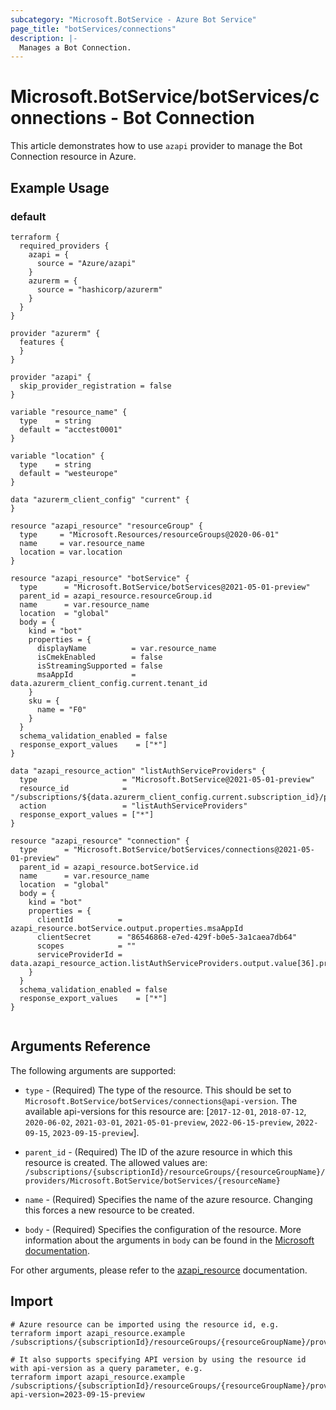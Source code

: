 ```yaml
---
subcategory: "Microsoft.BotService - Azure Bot Service"
page_title: "botServices/connections"
description: |-
  Manages a Bot Connection.
---
```


# Microsoft.BotService/botServices/connections - Bot Connection

This article demonstrates how to use `azapi` provider to manage the Bot Connection resource in Azure.

## Example Usage

### default

```hcl
terraform {
  required_providers {
    azapi = {
      source = "Azure/azapi"
    }
    azurerm = {
      source = "hashicorp/azurerm"
    }
  }
}

provider "azurerm" {
  features {
  }
}

provider "azapi" {
  skip_provider_registration = false
}

variable "resource_name" {
  type    = string
  default = "acctest0001"
}

variable "location" {
  type    = string
  default = "westeurope"
}

data "azurerm_client_config" "current" {
}

resource "azapi_resource" "resourceGroup" {
  type     = "Microsoft.Resources/resourceGroups@2020-06-01"
  name     = var.resource_name
  location = var.location
}

resource "azapi_resource" "botService" {
  type      = "Microsoft.BotService/botServices@2021-05-01-preview"
  parent_id = azapi_resource.resourceGroup.id
  name      = var.resource_name
  location  = "global"
  body = {
    kind = "bot"
    properties = {
      displayName          = var.resource_name
      isCmekEnabled        = false
      isStreamingSupported = false
      msaAppId             = data.azurerm_client_config.current.tenant_id
    }
    sku = {
      name = "F0"
    }
  }
  schema_validation_enabled = false
  response_export_values    = ["*"]
}

data "azapi_resource_action" "listAuthServiceProviders" {
  type                   = "Microsoft.BotService@2021-05-01-preview"
  resource_id            = "/subscriptions/${data.azurerm_client_config.current.subscription_id}/providers/Microsoft.BotService"
  action                 = "listAuthServiceProviders"
  response_export_values = ["*"]
}

resource "azapi_resource" "connection" {
  type      = "Microsoft.BotService/botServices/connections@2021-05-01-preview"
  parent_id = azapi_resource.botService.id
  name      = var.resource_name
  location  = "global"
  body = {
    kind = "bot"
    properties = {
      clientId          = azapi_resource.botService.output.properties.msaAppId
      clientSecret      = "86546868-e7ed-429f-b0e5-3a1caea7db64"
      scopes            = ""
      serviceProviderId = data.azapi_resource_action.listAuthServiceProviders.output.value[36].properties.id
    }
  }
  schema_validation_enabled = false
  response_export_values    = ["*"]
}


```



## Arguments Reference

The following arguments are supported:

* `type` - (Required) The type of the resource. This should be set to `Microsoft.BotService/botServices/connections@api-version`. The available api-versions for this resource are: [`2017-12-01`, `2018-07-12`, `2020-06-02`, `2021-03-01`, `2021-05-01-preview`, `2022-06-15-preview`, `2022-09-15`, `2023-09-15-preview`].

* `parent_id` - (Required) The ID of the azure resource in which this resource is created. The allowed values are:  
  `/subscriptions/{subscriptionId}/resourceGroups/{resourceGroupName}/providers/Microsoft.BotService/botServices/{resourceName}`

* `name` - (Required) Specifies the name of the azure resource. Changing this forces a new resource to be created.

* `body` - (Required) Specifies the configuration of the resource. More information about the arguments in `body` can be found in the [Microsoft documentation](https://learn.microsoft.com/en-us/azure/templates/Microsoft.BotService/botServices/connections?pivots=deployment-language-terraform).

For other arguments, please refer to the [azapi_resource](https://registry.terraform.io/providers/Azure/azapi/latest/docs/resources/resource) documentation.

## Import

 ```shell
 # Azure resource can be imported using the resource id, e.g.
 terraform import azapi_resource.example /subscriptions/{subscriptionId}/resourceGroups/{resourceGroupName}/providers/Microsoft.BotService/botServices/{resourceName}/connections/{resourceName}
 
 # It also supports specifying API version by using the resource id with api-version as a query parameter, e.g.
 terraform import azapi_resource.example /subscriptions/{subscriptionId}/resourceGroups/{resourceGroupName}/providers/Microsoft.BotService/botServices/{resourceName}/connections/{resourceName}?api-version=2023-09-15-preview
 ```
